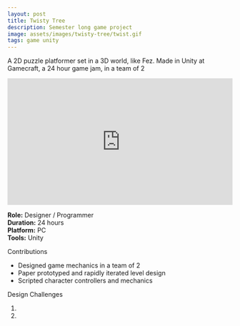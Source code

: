 ```yaml
---
layout: post
title: Twisty Tree
description: Semester long game project
image: assets/images/twisty-tree/twist.gif
tags: game unity
---
```


A 2D puzzle platformer set in a 3D world, like Fez. Made in Unity at Gamecraft, a 24 hour game jam, in a team of 2

<style>.embed-container { position: relative; padding-bottom: 56.25%; height: 0; overflow: hidden; max-width: 100%; } .embed-container iframe, .embed-container object, .embed-container embed { position: absolute; top: 0; left: 0; width: 100%; height: 100%; }</style><div class='embed-container'><iframe src='http://tyuiwei.github.io/twisty_tree/index.html' frameborder='0' allowfullscreen></iframe></div>

<p>
<b>Role:</b> Designer / Programmer<br>
<b>Duration:</b> 24 hours<br>
<b>Platform:</b> PC<br>
<b>Tools:</b> Unity<br>
</p>

Contributions

- Designed game mechanics in a team of 2
- Paper prototyped and rapidly iterated level design
- Scripted character controllers and mechanics



Design Challenges

1.
2.
